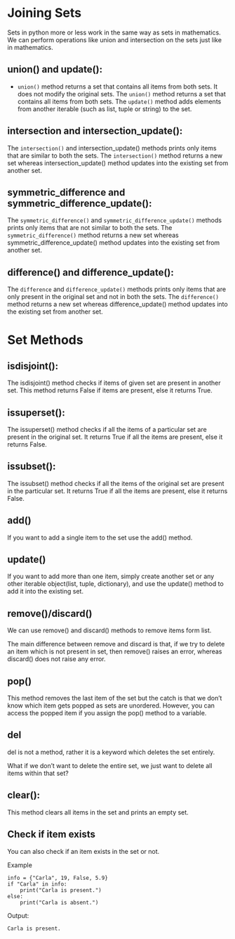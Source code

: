 # Joining Sets

Sets in python more or less work in the same way as sets in mathematics. We can perform operations like union and intersection on the sets just like in mathematics.

## union() and update():

- `union()` method returns a set that contains all items from both sets. It does not modify the original sets.
  The `union()` method returns a set that contains all items from both sets. The `update()` method adds elements from another iterable (such as list, tuple or string) to the set.

## intersection and intersection_update():

The `intersection()` and intersection_update() methods prints only items that are similar to both the sets.
The `intersection()` method returns a new set whereas intersection_update() method updates into the existing set from another set.

## symmetric_difference and symmetric_difference_update():

The `symmetric_difference()` and `symmetric_difference_update()` methods prints only items that are not similar to both the sets. The `symmetric_difference()` method returns a new set whereas symmetric_difference_update() method updates into the existing set from another set.

## difference() and difference_update():

The `difference` and `difference_update()` methods prints only items that are only present in the original set and not in both the sets. The `difference()` method returns a new set whereas difference_update() method updates into the existing set from another set.

# Set Methods

## isdisjoint():

The isdisjoint() method checks if items of given set are present in another set. This method returns False if items are present, else it returns True.

## issuperset():

The issuperset() method checks if all the items of a particular set are present in the original set. It returns True if all the items are present, else it returns False.

## issubset():

The issubset() method checks if all the items of the original set are present in the particular set. It returns True if all the items are present, else it returns False.

## add()

If you want to add a single item to the set use the add() method.

## update()

If you want to add more than one item, simply create another set or any other iterable object(list, tuple, dictionary), and use the update() method to add it into the existing set.

## remove()/discard()

We can use remove() and discard() methods to remove items form list.

The main difference between remove and discard is that, if we try to delete an item which is not present in set, then remove() raises an error, whereas discard() does not raise any error.

## pop()

This method removes the last item of the set but the catch is that we don’t know which item gets popped as sets are unordered. However, you can access the popped item if you assign the pop() method to a variable.

## del

del is not a method, rather it is a keyword which deletes the set entirely.

What if we don’t want to delete the entire set, we just want to delete all items within that set?

## clear():

This method clears all items in the set and prints an empty set.

## Check if item exists

You can also check if an item exists in the set or not.

Example

```
info = {"Carla", 19, False, 5.9}
if "Carla" in info:
    print("Carla is present.")
else:
    print("Carla is absent.")
```

Output:

```
Carla is present.
```
